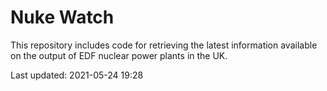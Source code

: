 # Nuke Watch

This repository includes code for retrieving the latest information available on the output of EDF nuclear power plants in the UK.

Last updated: 2021-05-24 19:28
